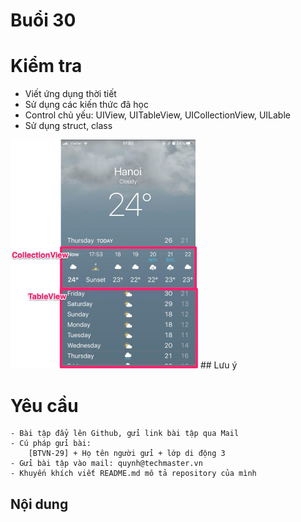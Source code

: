 
# Buổi 30

# Kiểm tra
- Viết ứng dụng thời tiết
- Sử dụng các kiến thức đã học
- Control chủ yếu: UIView, UITableView, UICollectionView, UILable
- Sử dụng struct, class

<img src = "../img/thoitiet.jpg" width="300">
## Lưu ý

# Yêu cầu
    - Bài tập đẩy lên Github, gửi link bài tập qua Mail
    - Cú pháp gửi bài:
        [BTVN-29] + Họ tên người gửi + lớp di động 3
    - Gửi bài tập vào mail: quynh@techmaster.vn
    - Khuyến khích viết README.md mô tả repository của mình

## Nội dung






